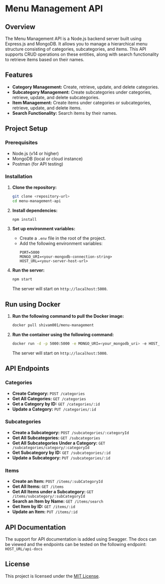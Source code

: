 # Menu Management API

## Overview

The Menu Management API is a Node.js backend server built using Express.js and MongoDB. It allows you to manage a hierarchical menu structure consisting of categories, subcategories, and items. This API supports CRUD operations on these entities, along with search functionality to retrieve items based on their names.

## Features

* **Category Management:** Create, retrieve, update, and delete categories.
* **Subcategory Management:** Create subcategories under categories, retrieve, update, and delete subcategories.
* **Item Management:** Create items under categories or subcategories, retrieve, update, and delete items.
* **Search Functionality:** Search items by their names.

## Project Setup

### Prerequisites

* Node.js (v14 or higher)
* MongoDB (local or cloud instance)
* Postman (for API testing)

### Installation

1. **Clone the repository:**
    ```bash
    git clone <repository-url>
    cd menu-management-api
    ```

2. **Install dependencies:**
    ```bash
    npm install
    ```

3. **Set up environment variables:**
    - Create a `.env` file in the root of the project.
    - Add the following environment variables:
        ```env
        PORT=5000
        MONGO_URI=<your-mongodb-connection-string>
        HOST_URL=<your-server-host-url>
        ```

4. **Run the server:**
    ```bash
    npm start
    ```
    The server will start on `http://localhost:5000`.

## Run using Docker

1. **Run the following command to pull the Docker image:**
    ```bash
    docker pull shivam001/menu-management
    ```

2. **Run the container using the following command:**
    ```bash
    docker run -d -p 5000:5000 -e MONGO_URI=<your_mongodb_uri> -e HOST_URL=<your_server_host_url> shivam001/menu-management
    ```
    The server will start on `http://localhost:5000`.

## API Endpoints

### Categories

* **Create Category:** `POST /categories`
* **Get All Categories:** `GET /categories`
* **Get a Category by ID:** `GET /categories/:id`
* **Update a Category:** `PUT /categories/:id`

### Subcategories

* **Create a Subcategory:** `POST /subcategories/:categoryId`
* **Get All Subcategories:** `GET /subcategories`
* **Get All Subcategories Under a Category:** `GET /subcategories/category/:categoryId`
* **Get Subcategory by ID:** `GET /subcategories/:id`
* **Update a Subcategory:** `PUT /subcategories/:id`

### Items

* **Create an Item:** `POST /items/:subCategoryId`
* **Get All Items:** `GET /items`
* **Get All Items under a Subcategory:** `GET /items/subcategory/:subCategoryId`
* **Search an Item by Name:** `GET /items/search`
* **Get Item by ID:** `GET /items/:id`
* **Update an Item:** `PUT /items/:id`

## API Documentation

The support for API documentation is added using Swagger. The docs can be viewed and the endpoints can be tested on the following endpoint: `HOST_URL/api-docs`

## License

This project is licensed under the [MIT License](/LICENSE).